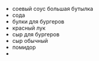 - соевый соус большая бутылка
- сода
- булки для бургеров
- красный лук
- сыр для бургеров
- сыр обычный
- помидор
-